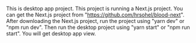 This is desktop app project. This project is running a Next.js project. You can get the Next.js project from "https://github.com/hrsohel/blood-next". After downloading the Next.js project, run the project using "yarn dev" or "npm run dev". Then run the desktop project using "yarn start" or "npm run start". You will get desktop app view.
